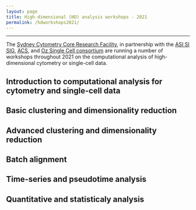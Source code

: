```yaml
---
layout: page
title: High-dimensional (HD) analysis workshops - 2021
permalink: /hdworkshops2021/
---
```


---

The [Sydney Cytometry Core Research Facility](), in partnership with the [ASI SI SIG](), [ACS](), and [Oz Single Cell consortium]() are running a number of workshops throughout 2021 on the computational analysis of high-dimensional cytometry or single-cell data.


## Introduction to computational analysis for cytometry and single-cell data

## Basic clustering and dimensionality reduction

## Advanced clustering and dimensionality reduction

## Batch alignment

## Time-series and pseudotime analysis

## Quantitative and statisticaly analysis
